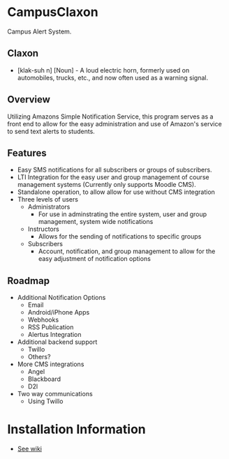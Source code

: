 # CampusClaxon
Campus Alert System.

## Claxon 
  - [klak-suh n] [Noun] - A loud electric horn, formerly used on automobiles, trucks, etc., and now often used as a warning signal.
  
## Overview
Utilizing Amazons Simple Notification Service, this program serves as a front end to allow for the easy administration and use of Amazon's service to send text alerts to students. 

## Features
- Easy SMS notifications for all subscribers or groups of subscribers.
- LTI Integration for the easy user and group management of course management systems (Currently only supports Moodle CMS).
- Standalone operation, to allow allow for use without CMS integration
- Three levels of users
  - Administrators
    - For use in adminstrating the entire system, user and group management, system wide notifications
  - Instructors
    - Allows for the sending of notifications to specific groups
  - Subscribers
    - Account, notification, and group management to allow for the easy adjustment of notification options
    
## Roadmap
- Additional Notification Options
  - Email
  - Android/iPhone Apps
  - Webhooks
  - RSS Publication
  - Alertus Integration
- Additional backend support
  - Twillo
  - Others?
- More CMS integrations
  - Angel
  - Blackboard
  - D2l
- Two way communications
  - Using Twillo

# Installation Information
- [See wiki](https://github.com/WesternOKState/CampusClaxon/wiki)
